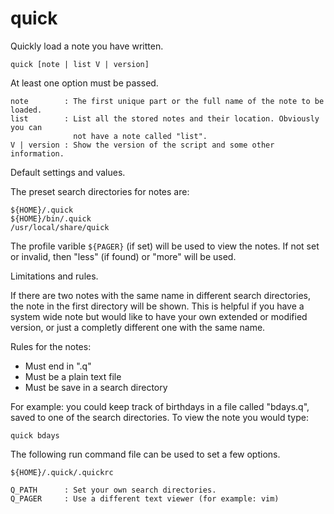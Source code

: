 # quick

Quickly load a note you have written.

    quick [note | list V | version]

At least one option must be passed.

    note        : The first unique part or the full name of the note to be loaded.
    list        : List all the stored notes and their location. Obviously you can
                  not have a note called "list".
    V | version : Show the version of the script and some other information.

Default settings and values.

The preset search directories for notes are:

    ${HOME}/.quick
    ${HOME}/bin/.quick
    /usr/local/share/quick

The profile varible `${PAGER}` (if set) will be used to view the notes. If not set
or invalid, then "less" (if found) or "more" will be used.

Limitations and rules.

If there are two notes with the same name in different search directories, the
note in the first directory will be shown. This is helpful if you have a system
wide note but would like to have your own extended or modified version, or just
a completly different one with the same name.

Rules for the notes:

- Must end in ".q"
- Must be a plain text file
- Must be save in a search directory

For example: you could keep track of birthdays in a file called "bdays.q",
saved to one of the search directories. To view the note you would type:

    quick bdays

The following run command file can be used to set a few options.

    ${HOME}/.quick/.quickrc

    Q_PATH      : Set your own search directories.
    Q_PAGER     : Use a different text viewer (for example: vim)



